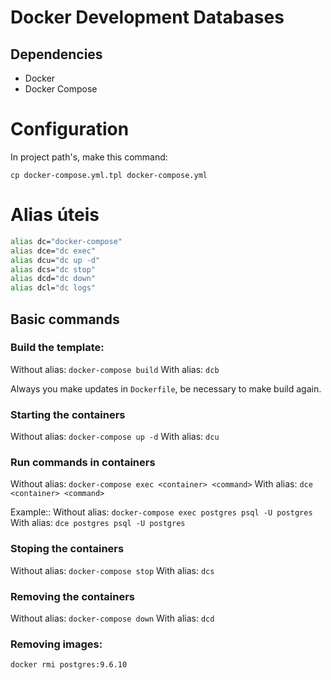 # Docker Development Databases

## Dependencies
- Docker
- Docker Compose

# Configuration
In project path's, make this command:

`cp docker-compose.yml.tpl docker-compose.yml`


# Alias úteis

```bash
alias dc="docker-compose"
alias dce="dc exec"
alias dcu="dc up -d"
alias dcs="dc stop"
alias dcd="dc down"
alias dcl="dc logs"
```

## Basic commands

### Build the template:
Without alias: `docker-compose build`
With alias: `dcb`

Always you make updates in `Dockerfile`, be necessary to make build again.

### Starting the containers
Without alias: `docker-compose up -d`
With alias: `dcu`

### Run commands in containers
Without alias: `docker-compose exec <container> <command>`
With alias: `dce <container> <command>`

Example::
Without alias: `docker-compose exec postgres psql -U postgres`
With alias: `dce postgres psql -U postgres`

### Stoping the containers
Without alias: `docker-compose stop`
With alias: `dcs`

### Removing the containers
Without alias: `docker-compose down`
With alias: `dcd`

### Removing images:
`docker rmi postgres:9.6.10`

